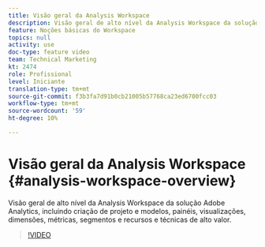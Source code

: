 ```yaml
---
title: Visão geral da Analysis Workspace
description: Visão geral de alto nível da Analysis Workspace da solução Adobe Analytics, incluindo criação de projeto e modelos, painéis, visualizações, dimensões, métricas, segmentos e recursos e técnicas de alto valor.
feature: Noções básicas do Workspace
topics: null
activity: use
doc-type: feature video
team: Technical Marketing
kt: 2474
role: Profissional
level: Iniciante
translation-type: tm+mt
source-git-commit: f3b3fa7d91b0cb21005b57768ca23ed6700fcc03
workflow-type: tm+mt
source-wordcount: '59'
ht-degree: 10%

---
```



# Visão geral da Analysis Workspace {#analysis-workspace-overview}

Visão geral de alto nível da Analysis Workspace da solução Adobe Analytics, incluindo criação de projeto e modelos, painéis, visualizações, dimensões, métricas, segmentos e recursos e técnicas de alto valor.

>[!VIDEO](https://video.tv.adobe.com/v/26266/?quality=12)
